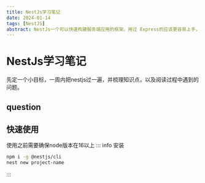 ```yaml
---
title: NestJs学习笔记
date: 2024-01-14
tags: [NestJS]
abstract: NestJs一个可以快速构建服务端应用的框架。用过 Express的应该更容易上手，它的底层使用的就是 Express 和 Fastify ，并且默认就是使用的 Express；NestJs 的核心就是提供了一套模块化的架构，以及使用装饰器、依赖注入、控制反转等，使代码更加清晰可控。并且NestJs还提供了很多内置好用的功能，比如GraphQL、WebSockets等
---
```

# NestJs学习笔记
先定一个小目标，一周内把nestjs过一遍，并梳理知识点，以及阅读过程中遇到的问题。

## question

## 快速使用
使用之前需要确保node版本在16以上
::: info 安装
``` sh
npm i -g @nestjs/cli
nest new project-name
```
:::

